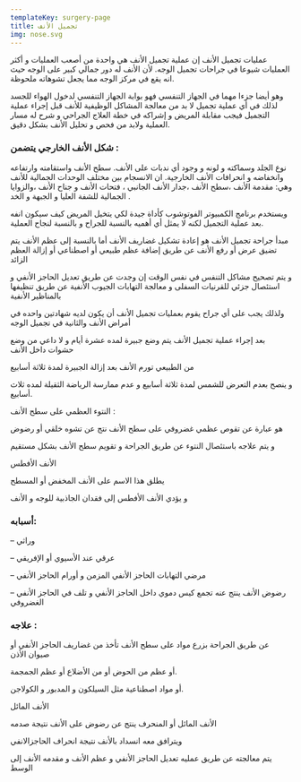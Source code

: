 ```yaml
---
templateKey: surgery-page
title: تجميل الأنف
img: nose.svg
---
```


عمليات تجميل الأنف
إن عملية تجميل الأنف هي واحدة من أصعب العمليات و أكثر العمليات شيوعا في جراحات تجميل الوجه. لأن الأنف له دور جمالي كبير على الوجه حيث انه يقع في مركز الوجه مما يجعل تشوهاته ملحوظة.

وهو أيضا جزءا مهما في الجهاز التنفسي فهو بوابة الجهاز التنفسي لدخول الهواء للجسد لذلك في أي عملية تجميل لا بد من معالجة المشاكل الوظيفية للأنف قبل إجراء عملية التجميل فيجب مقابلة المريض و إشراكه في خطة العلاج الجراحي و شرح له مسار العملية ولابد من فحص و تحليل الأنف بشكل دقيق.

### شكل الأنف الخارجي يتضمن :

نوع الجلد وسماكته و لونه و وجود أي ندبات على الأنف.
سطح الأنف واستقامته وارتفاعه وانخفاضه و انحرافات الأنف الخارجية.
ان الانسجام بين مختلف الوحدات الجمالية للأنف وهي: مقدمة الأنف ،سطح الأنف ،جدار الأنف الجانبي ، فتحات الأنف و جناح الأنف ،والزوايا الجمالية للشفة العليا و الجبهة و الخد .

ويستخدم برنامج الكمبيوتر الفوتوشوب كأداة جيدة لكي يتخيل المريض كيف سيكون انفه بعد عملية التجميل لكنه لا يمثل أي أهميه بالنسبة للجراح و بالنسبة لنجاح العملية.

مبدأ جراحة تجميل الأنف هو إعادة تشكيل غضاريف الأنف أما بالنسبة إلى عظم الأنف يتم تضيق عرض أو رفع الأنف عن طريق إضافة عظم طبيعي أو اصطناعي أو إزالة العظم الزائد

و يتم تصحيح مشاكل التنفس في نفس الوقت إن وجدت عن طريق تعديل الحاجز الأنفي و استئصال جزئي للقرنيات السفلى و معالجة التهابات الجيوب الأنفية عن طريق تنظيفها بالمناظير الأنفية

ولذلك يجب على أي جراح يقوم بعمليات تجميل الأنف أن يكون لديه شهادتين واحده في أمراض الأنف والثانية في تجميل الوجه

بعد إجراء عملية تجميل الأنف يتم وضع جبيرة لمده عشرة أيام و لا داعي من وضع حشوات داخل الأنف

من الطبيعي تورم الأنف بعد إزالة الجبيرة لمدة ثلاثة أسابيع

و ينصح بعدم التعرض للشمس لمدة ثلاثة أسابيع و عدم ممارسة الرياضة الثقيلة لمده ثلاث أسابيع.

النتوء العظمي على سطح الأنف :

هو عبارة عن تقوص عظمي غضروفي على سطح الأنف نتج عن تشوه خلقي أو رضوض

و يتم علاجه باستئصال النتوء عن طريق الجراحة و تقويم سطح الأنف بشكل مستقيم

الأنف الأفطس

يطلق هذا الاسم على الأنف المخفض أو المسطح

و يؤدي الأنف الأفطس إلى فقدان الجاذبية للوجه و الأنف

### أسبابه:

– وراثي

– عرقي عند الأسيوي أو الإفريقي

– مرضي التهابات الحاجز الأنفي المزمن و أورام الحاجز الأنفي

– رضوض الأنف ينتج عنه تجمع كيس دموي داخل الحاجز الأنفي و تلف في الحاجز الأنفي الغضروفي

### علاجه :

عن طريق الجراحة بزرع مواد على سطح الأنف تأخذ من غضاريف الحاجز الأنفي أو صيوان الأذن

أو عظم من الحوض أو من الأضلاع أو عظم الجمجمة.

أو مواد اصطناعية مثل السيلكون و المدبور و الكولاجن.

الأنف المائل

الأنف المائل أو المنحرف ينتج عن رضوض على الأنف نتيجة صدمه

ويترافق معه انسداد بالأنف نتيجة انحراف الحاجزالانفي

يتم معالجته عن طريق عمليه تعديل الحاجز الأنفي و عظم الأنف و مقدمه الأنف إلى الوسط
